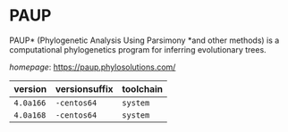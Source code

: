 # PAUP

PAUP* (Phylogenetic Analysis Using Parsimony *and other methods) is a computational phylogenetics program for inferring evolutionary trees.

*homepage*: <https://paup.phylosolutions.com/>

version | versionsuffix | toolchain
--------|---------------|----------
``4.0a166`` | ``-centos64`` | ``system``
``4.0a168`` | ``-centos64`` | ``system``
